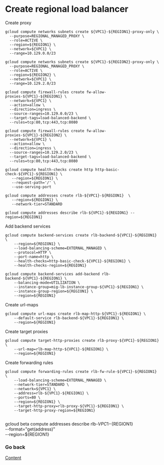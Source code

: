 # Create regional load balancer

Create proxy
```
gcloud compute networks subnets create ${VPC1}-${REGION1}-proxy-only \
  --purpose=REGIONAL_MANAGED_PROXY \
  --role=ACTIVE \
  --region=${REGION1} \
  --network=${VPC1} \
  --range=10.129.0.0/23
```
```
gcloud compute networks subnets create ${VPC1}-${REGION2}-proxy-only \
  --purpose=REGIONAL_MANAGED_PROXY \
  --role=ACTIVE \
  --region=${REGION2} \
  --network=${VPC1} \
  --range=10.129.2.0/23
```
```
gcloud compute firewall-rules create fw-allow-proxies-${VPC1}-${REGION1} \
  --network=${VPC1} \
  --action=allow \
  --direction=ingress \
  --source-ranges=10.129.0.0/23 \
  --target-tags=load-balanced-backend \
  --rules=tcp:80,tcp:443,tcp:8080
```
```
gcloud compute firewall-rules create fw-allow-proxies-${VPC1}-${REGION2} \
  --network=${VPC1} \
  --action=allow \
  --direction=ingress \
  --source-ranges=10.129.2.0/23 \
  --target-tags=load-balanced-backend \
  --rules=tcp:80,tcp:443,tcp:8080
```



```
gcloud compute health-checks create http http-basic-check-${VPC1}-${REGION1} \
   --region=${REGION1} \
   --request-path='/' \
   --use-serving-port
```
```
gcloud compute addresses create rlb-${VPC1}-${REGION1}  \
   --region=${REGION1} \
   --network-tier=STANDARD
```

```
gcloud compute addresses describe rlb-${VPC1}-${REGION1} --region=${REGION1}
```
Add backend services
```
gcloud compute backend-services create rlb-backend-${VPC1}-${REGION1} \
    --region=${REGION1} \
    --load-balancing-scheme=EXTERNAL_MANAGED \
    --protocol=HTTP \
    --port-name=http \
    --health-checks=http-basic-check-${VPC1}-${REGION1} \
    --health-checks-region=${REGION1}
    
gcloud compute backend-services add-backend rlb-backend-${VPC1}-${REGION1} \
    --balancing-mode=UTILIZATION \
    --instance-group=mig-lb-instance-group-${VPC1}-${REGION1} \
    --instance-group-region=${REGION1} \
    --region=${REGION1}
```

Create url-maps
```
gcloud compute url-maps create rlb-map-http-${VPC1}-${REGION1} \
    --default-service rlb-backend-${VPC1}-${REGION1} \
    --region=${REGION1}
```

Create target proxies
```
gcloud compute target-http-proxies create rlb-proxy-${VPC1}-${REGION1} \
    --url-map=rlb-map-http-${VPC1}-${REGION1} \
    --region=${REGION1}

```

Create forwarding rules
```
gcloud compute forwarding-rules create rlb-fw-rule-${VPC1}-${REGION1} \
    --load-balancing-scheme=EXTERNAL_MANAGED \
    --network-tier=STANDARD \
    --network=${VPC1} \
    --address=rlb-${VPC1}-${REGION1} \
    --ports=80 \
    --region=${REGION1} \
    --target-http-proxy=rlb-proxy-${VPC1}-${REGION1} \
    --target-http-proxy-region=${REGION1}
    

```

gcloud beta compute addresses describe rlb-${VPC1}-${REGION1} \
    --format="get(address)" \
    --region=${REGION1}

### Go back
[Content](https://github.com/adithaha/gcp-tutorial/blob/main/glb/readme.md)
